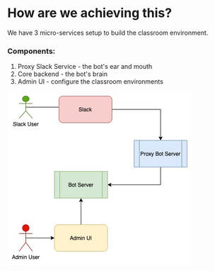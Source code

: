 # How are we achieving this?

We have 3 micro-services setup to build the classroom environment.

### Components:
1. Proxy Slack Service - the bot's ear and mouth
2. Core backend - the bot's brain
3. Admin UI - configure the classroom environments


![The Big Picture](/docs/images/thebigpicture.jpg)
